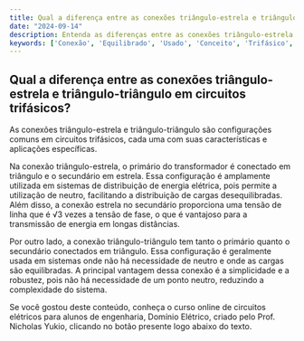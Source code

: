 ```yaml
---
title: Qual a diferença entre as conexões triângulo-estrela e triângulo-triângulo em circuitos trifásicos?
date: "2024-09-14"
description: Entenda as diferenças entre as conexões triângulo-estrela e triângulo-triângulo em circuitos trifásicos.
keywords: ['Conexão', 'Equilibrado', 'Usado', 'Conceito', 'Trifásico', 'Triângulo-Estrela', 'Triângulo-Triângulo']
---
```


## Qual a diferença entre as conexões triângulo-estrela e triângulo-triângulo em circuitos trifásicos?

As conexões triângulo-estrela e triângulo-triângulo são configurações comuns em circuitos trifásicos, cada uma com suas características e aplicações específicas. 

Na conexão triângulo-estrela, o primário do transformador é conectado em triângulo e o secundário em estrela. Essa configuração é amplamente utilizada em sistemas de distribuição de energia elétrica, pois permite a utilização de neutro, facilitando a distribuição de cargas desequilibradas. Além disso, a conexão estrela no secundário proporciona uma tensão de linha que é √3 vezes a tensão de fase, o que é vantajoso para a transmissão de energia em longas distâncias.

Por outro lado, a conexão triângulo-triângulo tem tanto o primário quanto o secundário conectados em triângulo. Essa configuração é geralmente usada em sistemas onde não há necessidade de neutro e onde as cargas são equilibradas. A principal vantagem dessa conexão é a simplicidade e a robustez, pois não há necessidade de um ponto neutro, reduzindo a complexidade do sistema.

Se você gostou deste conteúdo, conheça o curso online de circuitos elétricos para alunos de engenharia, Domínio Elétrico, criado pelo Prof. Nicholas Yukio, clicando no botão presente logo abaixo do texto.